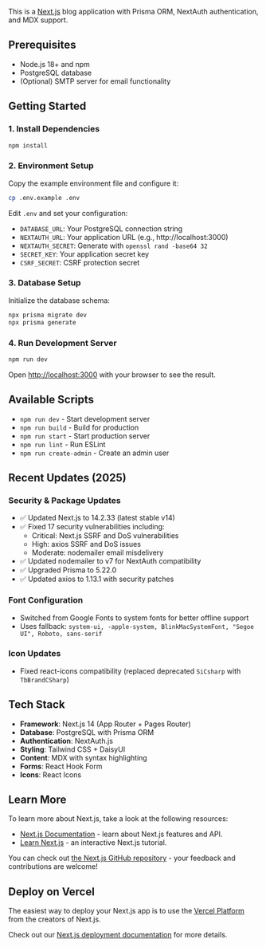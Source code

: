 This is a [Next.js](https://nextjs.org/) blog application with Prisma ORM, NextAuth authentication, and MDX support.

## Prerequisites

- Node.js 18+ and npm
- PostgreSQL database
- (Optional) SMTP server for email functionality

## Getting Started

### 1. Install Dependencies

```bash
npm install
```

### 2. Environment Setup

Copy the example environment file and configure it:

```bash
cp .env.example .env
```

Edit `.env` and set your configuration:
- `DATABASE_URL`: Your PostgreSQL connection string
- `NEXTAUTH_URL`: Your application URL (e.g., http://localhost:3000)
- `NEXTAUTH_SECRET`: Generate with `openssl rand -base64 32`
- `SECRET_KEY`: Your application secret key
- `CSRF_SECRET`: CSRF protection secret

### 3. Database Setup

Initialize the database schema:

```bash
npx prisma migrate dev
npx prisma generate
```

### 4. Run Development Server

```bash
npm run dev
```

Open [http://localhost:3000](http://localhost:3000) with your browser to see the result.

## Available Scripts

- `npm run dev` - Start development server
- `npm run build` - Build for production
- `npm run start` - Start production server
- `npm run lint` - Run ESLint
- `npm run create-admin` - Create an admin user

## Recent Updates (2025)

### Security & Package Updates
- ✅ Updated Next.js to 14.2.33 (latest stable v14)
- ✅ Fixed 17 security vulnerabilities including:
  - Critical: Next.js SSRF and DoS vulnerabilities
  - High: axios SSRF and DoS issues
  - Moderate: nodemailer email misdelivery
- ✅ Updated nodemailer to v7 for NextAuth compatibility
- ✅ Upgraded Prisma to 5.22.0
- ✅ Updated axios to 1.13.1 with security patches

### Font Configuration
- Switched from Google Fonts to system fonts for better offline support
- Uses fallback: `system-ui, -apple-system, BlinkMacSystemFont, "Segoe UI", Roboto, sans-serif`

### Icon Updates
- Fixed react-icons compatibility (replaced deprecated `SiCsharp` with `TbBrandCSharp`)

## Tech Stack

- **Framework**: Next.js 14 (App Router + Pages Router)
- **Database**: PostgreSQL with Prisma ORM
- **Authentication**: NextAuth.js
- **Styling**: Tailwind CSS + DaisyUI
- **Content**: MDX with syntax highlighting
- **Forms**: React Hook Form
- **Icons**: React Icons

## Learn More

To learn more about Next.js, take a look at the following resources:

- [Next.js Documentation](https://nextjs.org/docs) - learn about Next.js features and API.
- [Learn Next.js](https://nextjs.org/learn) - an interactive Next.js tutorial.

You can check out [the Next.js GitHub repository](https://github.com/vercel/next.js/) - your feedback and contributions are welcome!

## Deploy on Vercel

The easiest way to deploy your Next.js app is to use the [Vercel Platform](https://vercel.com/new?utm_medium=default-template&filter=next.js&utm_source=create-next-app&utm_campaign=create-next-app-readme) from the creators of Next.js.

Check out our [Next.js deployment documentation](https://nextjs.org/docs/deployment) for more details.
